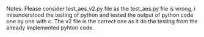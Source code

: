 Notes: Please consider test_aes_v2.py file as the test_aes.py file is wrong, i misunderstood the testing of python and tested the output of python code  one by one with c. The v2 file is the correct one as it do the testing from the already implemented pyhton code.
